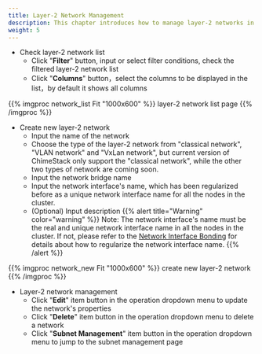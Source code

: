 ```yaml
---
title: Layer-2 Network Management
description: This chapter introduces how to manage layer-2 networks in ChimeStack
weight: 5
---
```


* Check layer-2 network list
  * Click "**Filter**" button, input or select filter conditions, check the filtered layer-2 network list
  * Click "**Columns**" button，select the columns to be displayed in the list，by default it shows all columns

{{% imgproc network_list Fit "1000x600" %}}
layer-2 network list page
{{% /imgproc %}}

* Create new layer-2 network
  * Input the name of the network
  * Choose the type of the layer-2 network from "classical network", "VLAN network" and "VxLan network", but current version of ChimeStack only support the "classical network", while the other two types of network are coming soon.
  * Input the network bridge name
  * Input the network interface's name, which has been regularized before as a unique network interface name for all the nodes in the cluster.
  * (Optional) Input description
{{% alert title="Warning" color="warning" %}}
Note: The network interface's name must be the real and unique network interface name in all the nodes in the cluster. If not, please refer to the [Network Interface Bonding](/en/docs/reference/other/bond) for details about how to regularize the network interface name.
{{% /alert %}}

{{% imgproc network_new Fit "1000x600" %}}
create new layer-2 network
{{% /imgproc %}}

* Layer-2 network management
  * Click "**Edit**" item button in the operation dropdown menu to update the network's properties
  * Click "**Delete**" item button in the operation dropdown menu to delete a network
  * Click "**Subnet Management**" item button in the operation dropdown menu to jump to the subnet management page

